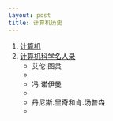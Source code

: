```yaml
---
layout: post
title: 计算机历史
---
```

<ol>
<li><a href="https://baike.baidu.com/item/%E8%AE%A1%E7%AE%97%E6%9C%BA/140338?anchor=1#1" target="_blank">计算机</a></li>
<li><a href="https://zhuanlan.zhihu.com/p/623864007" target="_blank">计算机科学名人录</a>
  <ul>
    <li>艾伦.图灵<li>
    <li>冯.诺伊曼<li>
    <li>丹尼斯.里奇和肯.汤普森<li>
  <ul>
</li>
</ol>

